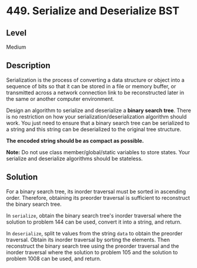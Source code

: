 # 449. Serialize and Deserialize BST
## Level
Medium

## Description
Serialization is the process of converting a data structure or object into a sequence of bits so that it can be stored in a file or memory buffer, or transmitted across a network connection link to be reconstructed later in the same or another computer environment.

Design an algorithm to serialize and deserialize a **binary search tree**. There is no restriction on how your serialization/deserialization algorithm should work. You just need to ensure that a binary search tree can be serialized to a string and this string can be deserialized to the original tree structure.

**The encoded string should be as compact as possible.**

**Note:** Do not use class member/global/static variables to store states. Your serialize and deserialize algorithms should be stateless.

## Solution
For a binary search tree, its inorder traversal must be sorted in ascending order. Therefore, obtaining its preorder traversal is sufficient to reconstruct the binary search tree.

In `serialize`, obtain the binary search tree's inorder traversal where the solution to problem 144 can be used, convert it into a string, and return.

In `deserialize`, split te values from the string `data` to obtain the preorder traversal. Obtain its inorder traversal by sorting the elements. Then reconstruct the binary search tree using the preorder traversal and the inorder traversal where the solution to problem 105 and the solution to problem 1008 can be used, and return.
